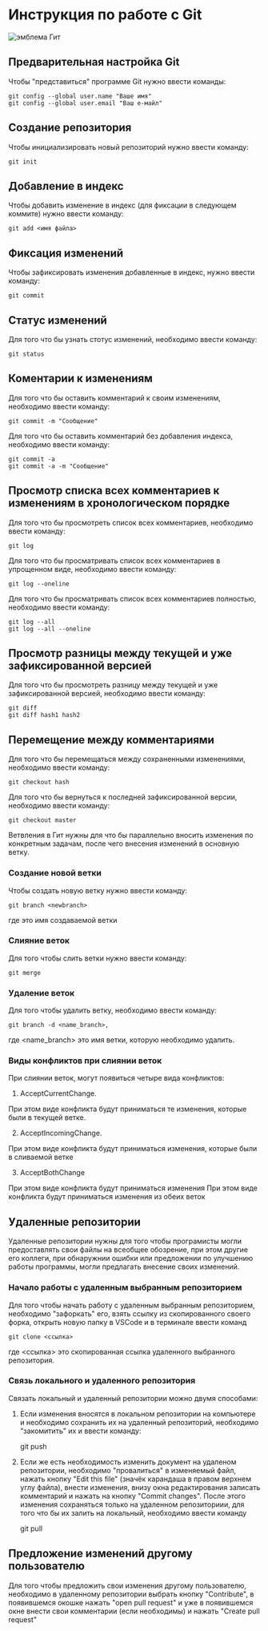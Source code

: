 # **Инструкция по работе с Git**

![эмблема Гит](Cat.jpg)

## Предварительная настройка Git

Чтобы "представиться" программе Git нужно ввести команды:

    git config --global user.name "Ваше имя"
    git config --global user.email "Ваш е-майл"

## Создание репозитория

Чтобы инициализировать новый репозиторий нужно ввести команду:

    git init

## Добавление в индекс

Чтобы добавить изменение в индекс (для фиксации в следующем коммите) нужно ввести команду:

    git add <имя файла>

## Фикcация изменений

Чтобы зафиксировать изменения добавленные в индекс, нужно ввести команду:

    git commit

## Статус изменений

Для того что бы узнать стотус изменений, необходимо ввести команду:

    git status

## Коментарии к изменениям

Для того что бы оставить комментарий к своим изменениям, необходимо ввести команду:

    git commit -m "Сообщение"

Для того что бы оставить комментарий без добавления индекса, необходимо ввести команду:

    git commit -a
    git commit -a -m "Сообщение"

## Просмотр списка всех комментариев к изменениям в хронологическом порядке

Для того что бы просмотреть список всех комментариев, необходимо ввести команду:

    git log

Для того что бы просматривать список всех комментариев в упрощенном виде, необходимо ввести команду:

    git log --oneline

Для того что бы просматривать список всех комментариев полностью, необходимо ввести команду:

    git log --all
    git log --all --oneline

## Просмотр разницы между текущей и уже зафиксированной версией

Для того что бы просмотреть разницу между текущей и уже зафиксированной версией, необходимо ввести команду:

    git diff
    git diff hash1 hash2

## Перемещение между комментариями

Для того что бы перемещаться между сохраненными изменениями, необходимо ввести команду:

    git checkout hash

Для того что бы вернуться к последней зафиксированной версии, необходимо ввести команду:

    git checkout master

Ветвления в Гит нужны для что бы параллельно вносить изменения по конкретным задачам, после чего внесения изменений в основную ветку.

### Создание новой ветки

Чтобы создать новую ветку нужно ввести команду:

    git branch <newbranch>

где <newbranch> это имя создаваемой ветки

### Слияние веток

Для того чтобы слить ветки нужно ввести команду:

    git merge

### Удаление веток

Для того чтобы удалить ветку, необходимо ввести команду:

    git branch -d <name_branch>,

где <name_branch> это имя ветки, которую необходимо удалить.

### Виды конфликтов при слиянии веток

При слиянии веток, могут появиться четыре вида конфликтов:

1. AcceptCurrentChange.

При этом виде конфликта будут приниматься те изменения, которые были в текущей ветке.

2. AcceptIncomingChange.

При этом виде конфликта будут приниматься изменения, которые были в сливаемой ветке

3. AcceptBothChange

При этом виде конфликта будут приниматься изменения
При этом виде конфликта будут приниматься изменения из обеих веток

## Удаленные репозитории

Удаленные репозитории нужны для того чтобы програмисты могли предоставлять свои файлы на всеобщее обозрение, при этом другие его коллеги, при обнаружнии ошибки или предложении по улучшению работы программы, могли предлагать внесение своих изменений.

### Начало работы с удаленным выбранным репозиторием

Для того чтобы начать работу с удаленным выбранным репозиторием, необходимо "зафоркать" его, взять ссылку из скопированного своего форка, открыть новую папку в VSCode и в терминале ввести команд

    git clone <ссылка>

где <ссылка> это скопированная ссылка удаленного выбранного репозитория.

### Связь локального и удаленного репозитория

Связать локальный и удаленный репозитории можно двумя способами:

1. Если изменения вносятся в локальном репозитории на компьютере и необходимо сохранить их на удаленный репозиторий, необходимо "закомитить" их и ввести команду:

    git push

2. Если же есть необходимость изменить документ на удаленом репозитории, необходимо "провалиться" в изменяемый файл, нажать кнопку "Edit this file" (значёк карандаша в правом верхнем углу файла), внести изменения, внизу окна редактирования записать комментарий и нажать на кнопку "Commit changes". После этого изменения сохраняться только на удаленном репозиториии, для того что бы их залить на локальный, необходимо ввести команду 
    
    git pull

## Предложение изменений другому пользователю

Для того чтобы предложить свои изменения другому пользователю, необходимо в удаленному репозитории выбрать кнопку "Contribute", в появившемся окошке нажать "open pull request" и уже в появившемся окне внести свои комментарии (если необходимы) и нажать "Create pull request"